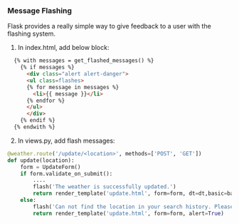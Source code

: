 ### Message Flashing

Flask provides a really simple way to give feedback to a user with the flashing system.

1. In index.html, add below block:

  ```html
    {% with messages = get_flashed_messages() %}
      {% if messages %}
        <div class="alert alert-danger">
        <ul class=flashes>
        {% for message in messages %}
          <li>{{ message }}</li>
        {% endfor %}
        </ul>
        </div>
      {% endif %}
    {% endwith %}
  ```
2. In views.py, add flash messages:

```python
@weather.route('/update/<location>', methods=['POST', 'GET'])
def update(location):
    form = UpdateForm()
    if form.validate_on_submit():
        ....
        flash('The weather is successfully updated.')
        return render_template('update.html', form=form, dt=dt,basic=basic, detail=detail, daily=daily.daily_list, alert=False)
    else:
        flash('Can not find the location in your search history. Please go back to index page, search the location first, then update if the data are wrong!')
        return render_template('update.html', form=form, alert=True)
```